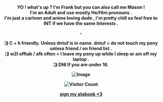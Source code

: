 
</a>
 <p align="center">
 <h4 align="center"
	  </a> YO ! what's up ? I'm Frank but you can also call me Mason !  <br>
	  </a> I'm an Adult and use mostly He/Him pronouns .  <br>
	   </a> I'm just a cartoon and anime loving dude ,  i'm pretty chill so feel free to INT if we have the same Interests .  <br>
	 <P>-</P>
 </a> ¦⟫ C + h friendly. Unless dntuf is in name. dntuf = do not touch my pony unless friend / on friend list .  <br>
  </a> ¦⟫ w2I offtab / afk often + I leave my pony up while I sleep or am off my laptop . <br>
  </a> ¦⟫ DNI If you are under 16. <br>
	
![Image](https://github.com/user-attachments/assets/f244e3ec-c4eb-4d8e-a675-2b9e91910531)

![Visitor Count](https://profile-counter.glitch.me/{The-Novelist}/count.svg)


[sign my atabook <3](https://the-novelist.atabook.org/)


